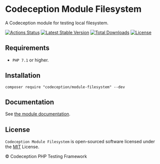 # Codeception Module Filesystem

A Codeception module for testing local filesystem.

[![Actions Status](https://github.com/Codeception/module-filesystem/workflows/CI/badge.svg)](https://github.com/Codeception/module-filesystem/actions)
[![Latest Stable Version](https://poser.pugx.org/codeception/module-filesystem/v/stable)](https://github.com/Codeception/module-filesystem/releases)
[![Total Downloads](https://poser.pugx.org/codeception/module-filesystem/downloads)](https://packagist.org/packages/codeception/module-filesystem)
[![License](https://poser.pugx.org/codeception/module-filesystem/license)](/LICENSE)

## Requirements

* `PHP 7.1` or higher.

## Installation

```
composer require "codeception/module-filesystem" --dev
```

## Documentation

See [the module documentation](https://codeception.com/docs/modules/Filesystem).

## License

`Codeception Module Filesystem` is open-sourced software licensed under the [MIT](/LICENSE) License.

© Codeception PHP Testing Framework
